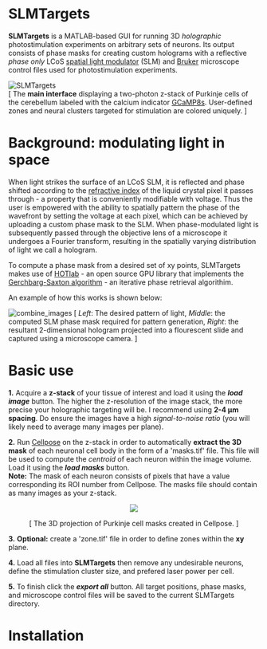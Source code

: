 # SLMTargets
**SLMTargets** is a MATLAB-based GUI for running 3D _holographic_ photostimulation experiments on arbitrary sets of neurons. Its output consists of  phase masks for creating custom holograms with a reflective _phase only_ LCoS [spatial light modulator](https://en.wikipedia.org/wiki/Spatial_light_modulator) (SLM) and [Bruker](https://www.bruker.com/en/products-and-solutions/mr.html?gclid=Cj0KCQjwj7CZBhDHARIsAPPWv3dGf_KSiU_riwNS8jdjhhcRLIdNeDB6sLp11rB1zRIoYhl91VFGrkQaAqXSEALw_wcB) microscope control files used for photostimulation experiments.

![SLMTargets](https://user-images.githubusercontent.com/81040584/191542064-5f83f272-53fc-4393-b11a-1dc8494e90d4.gif)  
[ The **main interface** displaying a two-photon z-stack of Purkinje cells of the cerebellum labeled with the calcium indicator [GCaMP8s](https://www.janelia.org/jgcamp8-calcium-indicators). User-defined zones and neural clusters targeted for stimulation are colored uniquely. ]
# Background: modulating light in space
When light strikes the surface of an LCoS SLM, it is reflected and phase shifted according to the [refractive index](https://en.wikipedia.org/wiki/Refractive_index) of the liquid crystal pixel it passes through - a property that is conveniently modifiable with voltage. Thus the user is empowered with the ability to spatially pattern the phase of the wavefront by setting the voltage at each pixel, which can be achieved by uploading a custom phase mask to the SLM. When phase-modulated light is subsequently passed through the objective lens of a microscope it undergoes a Fourier transform, resulting in the spatially varying distribution of light we call a hologram.  

To compute a phase mask from a desired set of xy points, SLMTargets makes use of [HOTlab](https://github.com/MartinPersson/HOTlab) - an open source GPU library that implements the [Gerchbarg-Saxton algorithm](https://en.wikipedia.org/wiki/Gerchberg%E2%80%93Saxton_algorithm) - an iterative phase retrieval algorithim.

An example of how this works is shown below:  

![combine_images](https://user-images.githubusercontent.com/81040584/191947510-60a9e911-c752-4e85-867b-5145b28aaafc.jpg)
[ _Left_: The desired pattern of light, _Middle_: the computed SLM phase mask required for pattern generation, _Right_: the resultant 2-dimensional hologram projected into a flourescent slide and captured using a microscope camera. ]
# Basic use
**1.** Acquire a **z-stack** of your tissue of interest and load it using the **_load image_** button. The higher the z-resolution of the image stack, the more precise your holographic targeting will be. I recommend using **2-4 µm spacing**. Do ensure the images have a high _signal-to-noise ratio_ (you will likely need to average many images per plane).  

**2.** Run [Cellpose](https://github.com/MouseLand/cellpose) on the z-stack in order to automatically **extract the 3D mask** of each neuronal cell body in the form of a 'masks.tif' file. This file will be used to compute the _centroid_ of each neuron within the image volume. Load it using the **_load masks_** button.  
**Note:** The mask of each neuron consists of pixels that have a value corresponding its ROI number from Cellpose. The masks file should contain as many images as your z-stack.  
            
<p align="center">
  <img src="https://user-images.githubusercontent.com/81040584/191570971-2d93cfdc-04a0-47f9-8645-fdbd26b1efa8.gif"/>
</p>
<p align="center">
[ The 3D projection of Purkinje cell masks created in Cellpose. ]
</p>

**3.** **Optional:** create a 'zone.tif' file in order to define zones within the **xy** plane.  

**4.** Load all files into **SLMTargets** then remove any undesirable neurons, define the stimulation cluster size, and prefered laser power per cell.  

**5.** To finish click the **_export all_** button. All target positions, phase masks, and microscope control files will be saved to the current SLMTargets directory.
# Installation

